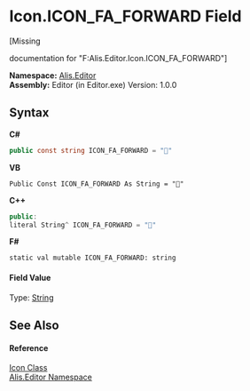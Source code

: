 # Icon.ICON_FA_FORWARD Field
 

\[Missing <summary> documentation for "F:Alis.Editor.Icon.ICON_FA_FORWARD"\]

**Namespace:**&nbsp;<a href="b150ade4-39de-a232-5f06-d3cdc1b2c538">Alis.Editor</a><br />**Assembly:**&nbsp;Editor (in Editor.exe) Version: 1.0.0

## Syntax

**C#**<br />
``` C#
public const string ICON_FA_FORWARD = ""
```

**VB**<br />
``` VB
Public Const ICON_FA_FORWARD As String = ""
```

**C++**<br />
``` C++
public:
literal String^ ICON_FA_FORWARD = ""
```

**F#**<br />
``` F#
static val mutable ICON_FA_FORWARD: string
```


#### Field Value
Type: <a href="https://docs.microsoft.com/dotnet/api/system.string" target="_blank">String</a>

## See Also


#### Reference
<a href="cc0f883c-67f8-f772-c6d7-a60b129f22a7">Icon Class</a><br /><a href="b150ade4-39de-a232-5f06-d3cdc1b2c538">Alis.Editor Namespace</a><br />